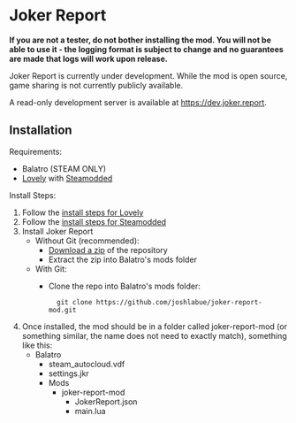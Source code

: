 # Joker Report
**If you are not a tester, do not bother installing the mod. You will not be able to use it - the logging format is subject to change and no guarantees are made that logs will work upon release.**

Joker Report is currently under development. While the mod is open source, game sharing is not currently publicly available.

A read-only development server is available at https://dev.joker.report.

## Installation
Requirements:
- Balatro (STEAM ONLY)
- [Lovely](https://github.com/ethangreen-dev/lovely-injector) with [Steamodded](https://github.com/Steamodded/smods)

Install Steps:
1. Follow the [install steps for Lovely](https://github.com/ethangreen-dev/lovely-injector?tab=readme-ov-file#manual-installation)
2. Follow the [install steps for Steamodded](https://github.com/Steamodded/smods/wiki#how-to-install-steamodded)
3. Install Joker Report
    - Without Git (recommended):
        - [Download a zip](https://github.com/joshlabue/joker-report-mod/archive/refs/heads/main.zip) of the repository
        - Extract the zip into Balatro's mods folder
    - With Git:
        - Clone the repo into Balatro's mods folder:
            
                git clone https://github.com/joshlabue/joker-report-mod.git
4. Once installed, the mod should be in a folder called joker-report-mod (or something similar, the name does not need to exactly match), something like this:
    - Balatro
        - steam_autocloud.vdf
        - settings.jkr
        - Mods
            - joker-report-mod
                - JokerReport.json
                - main.lua


